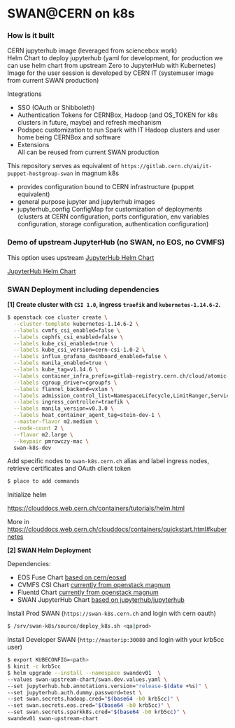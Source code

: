 # SWAN@CERN on k8s

### How is it built

CERN jupyterhub image (leveraged from sciencebox work)  
Helm Chart to deploy jupyterhub (yaml for development, for production we can use helm chart from upstream Zero to JupyterHub with Kubernetes)  
Image for the user session is developed by CERN IT (systemuser image from current SWAN production)  
  
Integrations  

- SSO (OAuth or Shibboleth) 
- Authentication Tokens for CERNBox, Hadoop (and OS_TOKEN for k8s clusters in future, maybe) and refresh mechanism  
- Podspec customization to run Spark with IT Hadoop clusters and user home being CERNBox and software  
- Extensions  
	All can be reused from current SWAN production  
  
This repository serves as equivalent of `https://gitlab.cern.ch/ai/it-puppet-hostgroup-swan` in magnum k8s

- provides configuration bound to CERN infrastructure (puppet equivalent)
- general purpose jupyter and jupyterhub images
- jupyterhub_config ConfigMap for customization of deployments (clusters at CERN configuration, ports configuration, env variables configuration, storage configuration, authentication configuration)

### Demo of upstream JupyterHub (no SWAN, no EOS, no CVMFS)
This option uses upstream [JupyterHub Helm Chart](https://jupyterhub.github.io/helm-chart/)

[JupyterHub Helm Chart](jupyterhub-upstream-chart/README.md)

### SWAN Deployment including dependencies

<b>[1] Create cluster with `CSI 1.0`, ingress `traefik` and `kubernetes-1.14.6-2`. </b>

```bash
$ openstack coe cluster create \
  --cluster-template kubernetes-1.14.6-2 \
  --labels cvmfs_csi_enabled=false \
  --labels cephfs_csi_enabled=false \
  --labels kube_csi_enabled=true \
  --labels kube_csi_version=cern-csi-1.0-2 \
  --labels influx_grafana_dashboard_enabled=false \
  --labels manila_enabled=true \
  --labels kube_tag=v1.14.6 \
  --labels container_infra_prefix=gitlab-registry.cern.ch/cloud/atomic-system-containers/ \
  --labels cgroup_driver=cgroupfs \
  --labels flannel_backend=vxlan \
  --labels admission_control_list=NamespaceLifecycle,LimitRanger,ServiceAccount,DefaultStorageClass,DefaultTolerationSeconds,MutatingAdmissionWebhook,ValidatingAdmissionWebhook,ResourceQuota,Priority \
  --labels ingress_controller=traefik \
  --labels manila_version=v0.3.0 \
  --labels heat_container_agent_tag=stein-dev-1 \
  --master-flavor m2.medium \
  --node-count 2 \
  --flavor m2.large \
  --keypair pmrowczy-mac \
  swan-k8s-dev
```

Add specific nodes to `swan-k8s.cern.ch` alias and label ingress nodes, retrieve certificates and OAuth client token

```bash
$ place to add commands
```

Initialize helm

https://clouddocs.web.cern.ch/containers/tutorials/helm.html

More in 
https://clouddocs.web.cern.ch/clouddocs/containers/quickstart.html#kubernetes

<b>[2] SWAN Helm Deployment</b>

Dependencies:
- EOS Fuse Chart [based on cern/eosxd]()
- CVMFS CSI Chart [currently from openstack magnum]()
- Fluentd Chart [currently from openstack magnum]()
- SWAN JupyterHub Chart [based on jupyterhub/jupyterhub]()

Install Prod SWAN (`https://swan-k8s.cern.ch` and login with cern oauth)

```bash
$ /srv/swan-k8s/source/deploy_k8s.sh <qa|prod>
```

Install Developer SWAN (`http://masterip:30080` and login with your krb5cc user)

```bash
$ export KUBECONFIG=<path>
$ kinit -c krb5cc
$ helm upgrade --install --namespace swandev01  \
--values swan-upstream-chart/swan.dev.values.yaml \
--set jupyterhub.hub.annotations.version="release-$(date +%s)" \
--set jupyterhub.auth.dummy.password=test \
--set swan.secrets.hadoop.cred="$(base64 -b0 krb5cc)" \
--set swan.secrets.eos.cred="$(base64 -b0 krb5cc)" \
--set swan.secrets.sparkk8s.cred="$(base64 -b0 krb5cc)" \
swandev01 swan-upstream-chart
```